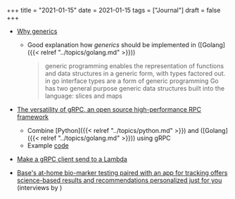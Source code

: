 +++
title = "2021-01-15"
date = 2021-01-15
tags = ["Journal"]
draft = false
+++

-   [Why generics](https://blog.golang.org/why-generics)
    -   Good explanation how _generics_ should be implemented in ([Golang]({{< relref "../topics/golang.md" >}}))

        > generic programming enables the representation of functions and data structures in a generic form, with types factored out. in go interface types are a form of generic programming Go has two general purpose generic data structures built into the language: slices and maps

-   [The versatility of gRPC, an open source high-performance RPC framework](https://aws.amazon.com/de/blogs/opensource/the-versatility-of-grpc-an-open-source-high-performance-rpc-framework/)
    -   Combine [Python]({{< relref "../topics/python.md" >}}) and ([Golang]({{< relref "../topics/golang.md" >}})) using gRPC
    -   Example [code](https://github.com/aws-samples/grpc-examples)
-   [Make a gRPC client send to a Lambda](https://blog.coinbase.com/grpc-to-aws-lambda-is-it-possible-4b29a9171d7f)
-   [Base's at-home bio-marker testing paired with an app for tracking offers science-based results and recommendations personalized just for you](https://daveasprey.com/get-base-761/) (interviews by )